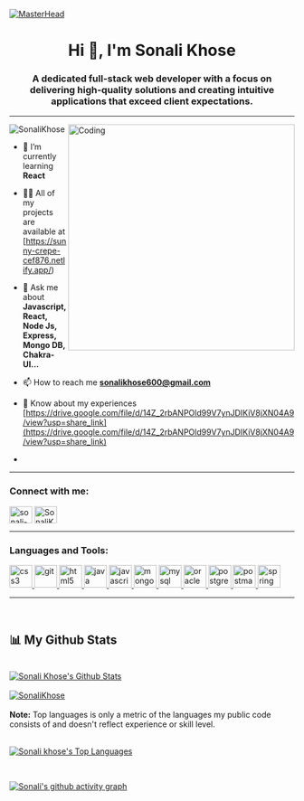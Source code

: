 [![MasterHead](https://aspireinfolabs.com/static/media/blog_cover_7.b10ac410.jpeg)](https://rishavchanda.io)
<h1 align="center">Hi 👋, I'm Sonali Khose</h1>
<h3 align="center">A dedicated full-stack web developer with a focus on delivering high-quality solutions and creating intuitive applications that exceed client expectations.</h3>
<hr></hr>

<img align="right" alt="Coding" width="400" src="https://e0.pxfuel.com/wallpapers/279/254/desktop-wallpaper-anime-computer-hacker-girl-girl-programmer.jpg">

<p align="left"> <img src="https://komarev.com/ghpvc/?username=SonaliKhose&label=Profile%20views&color=0e75b6&style=flat" alt="SonaliKhose" /> </p>

- 🌱 I’m currently learning **React**

- 👨‍💻 All of my projects are available at [https://sunny-crepe-cef876.netlify.app/)

- 💬 Ask me about **Javascript, React, Node Js, Express, Mongo DB, Chakra-UI...**

- 📫 How to reach me **sonalikhose600@gmail.com**

- 📄 Know about my experiences [https://drive.google.com/file/d/14Z_2rbANPOld99V7ynJDIKiV8jXN04A9/view?usp=share_link](https://drive.google.com/file/d/14Z_2rbANPOld99V7ynJDIKiV8jXN04A9/view?usp=share_link)
- 

<hr></hr>

<h3 align="left">Connect with me:</h3>
<p align="left">
<a href="https://linkedin.com/in/sonali-khose-981946245" target="blank"><img align="center" src="https://cdn1.iconfinder.com/data/icons/logotypes/32/circle-linkedin-512.png" alt="sonali-khose-981946245" height="30" width="40" /></a>         <a href="https://sunny-crepe-cef876.netlify.app/" target="blank"><img align="center" src="https://static.vecteezy.com/system/resources/previews/004/753/030/original/portfolio-icon-shadowed-detailed-portfolio-logo-free-vector.jpg" alt="SonaliKhose" height="30" width="40" /></a>
</p>

<hr></hr>

<h3 align="left">Languages and Tools:</h3>
<p align="left"> <a href="https://www.w3schools.com/css/" target="_blank" rel="noreferrer"> <img src="https://upload.wikimedia.org/wikipedia/commons/thumb/d/d5/CSS3_logo_and_wordmark.svg/1452px-CSS3_logo_and_wordmark.svg.png" alt="css3" width="40" height="40"/> </a> <a href="https://git-scm.com/" target="_blank" rel="noreferrer"> <img src="https://www.vectorlogo.zone/logos/git-scm/git-scm-icon.svg" alt="git" width="40" height="40"/> </a> <a href="https://www.w3.org/html/" target="_blank" rel="noreferrer"> <img src="https://upload.wikimedia.org/wikipedia/commons/thumb/6/61/HTML5_logo_and_wordmark.svg/2048px-HTML5_logo_and_wordmark.svg.png" alt="html5" width="40" height="40"/> </a> <a href="https://www.java.com" target="_blank" rel="noreferrer"> <img src="https://static.javatpoint.com/core/images/java-logo1.png" alt="java" width="40" height="40"/> </a> <a href="https://developer.mozilla.org/en-US/docs/Web/JavaScript" target="_blank" rel="noreferrer"> <img src="https://www.freepnglogos.com/uploads/javascript-png/javascript-with-coffee-logo-10.png" alt="javascript" width="40" height="40"/> </a> <a href="https://www.mongodb.com/" target="_blank" rel="noreferrer"> <img src="https://w7.pngwing.com/pngs/956/695/png-transparent-mongodb-original-wordmark-logo-icon-thumbnail.png" alt="mongodb" width="40" height="40"/> </a> <a href="https://www.mysql.com/" target="_blank" rel="noreferrer"> <img src="https://1000logos.net/wp-content/uploads/2020/08/MySQL-Logo.jpg" alt="mysql" width="40" height="40"/> </a> <a href="https://www.oracle.com/" target="_blank" rel="noreferrer"> <img src="https://encrypted-tbn0.gstatic.com/images?q=tbn:ANd9GcQdsYE2BrbiJkokcORXMZn_wR6MEeRuOqc30Teck95QPafyL4wjvxb4Z0jB4cMI5d-ASi1youO4FkY&usqp=CAU&ec=48600113" alt="oracle" width="40" height="40"/> </a> <a href="https://www.postgresql.org" target="_blank" rel="noreferrer"> <img src="https://w7.pngwing.com/pngs/173/36/png-transparent-postgresql-logo-computer-software-database-open-source-s-text-head-snout.png" alt="postgresql" width="40" height="40"/> </a> <a href="https://postman.com" target="_blank" rel="noreferrer"> <img src="https://www.vectorlogo.zone/logos/getpostman/getpostman-icon.svg" alt="postman" width="40" height="40"/> </a> <a href="https://spring.io/" target="_blank" rel="noreferrer"> <img src="https://www.vectorlogo.zone/logos/springio/springio-icon.svg" alt="spring" width="40" height="40"/> </a> </p>

<hr></hr>
</br>


## 📊 My Github Stats
  <br/>
    <a href="https://github.com/SonaliKhose/github-readme-stats"><img alt="Sonali Khose's Github Stats" src="https://github-readme-stats.vercel.app/api?username=SonaliKhose&show_icons=true&count_private=true&theme=vision-friendly-dark" /></a><br/><br/>
 <a href="https://github.com/SonaliKhose/github-readme-stats">
 <img align="center" src="https://github-readme-streak-stats.herokuapp.com/?user=SonaliKhose&&theme=highcontrast" alt="SonaliKhose" />
 </a>

  <br/>
  <br/>
  <b>Note:</b> Top languages is only a metric of the languages my public code consists of and doesn't reflect experience or skill level.
<!--   <b>Note:</b> Top languages is only a metric of the languages my public code consists of and doesn't reflect experience or skill level. -->

<br/>
<br/>

<p>
  <a href="https://github.com/SonaliKhose/github-readme-stats"><img alt="Sonali khose's Top Languages" src="https://github-readme-stats.vercel.app/api/top-langs/?username=SonaliKhose&langs_count=8&count_private=true&exclude_repo=SonaliKhose.github.io,c3,test,web-Coding,ZaraWeb-Clone&theme=vision-friendly-dark" /></a>
 </p>
<br/>
<!-- <a href="https://github.com/SonaliKhose/github-readme-activity-graph"><img alt="SonaliKhose's Activity Graph" src="github-readme-activity-graph.cyclic.app/graph?username=SonaliKhose&bg_color=0D1117&color=5BCDEC&line=5BCDEC&point=FFFFFF&hide_border=true" /></a> -->
 
 [![Sonali's github activity graph](https://github-readme-activity-graph.cyclic.app/graph?username=SonaliKhose&bg_color=0D1117&color=5BCDEC&line=5BCDEC&point=FFFFFF&hide_border=true)](https://github.com/SonaliKhose/github-readme-activity-graph&theme=vision-friendly-dark)
<br/>
